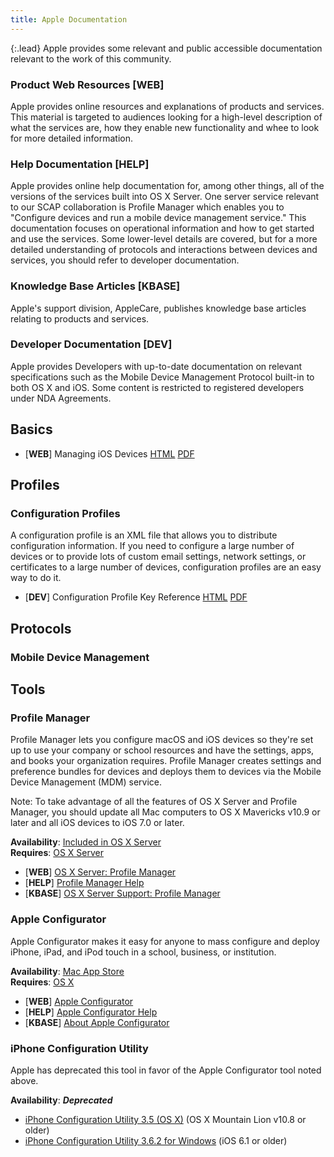 ```yaml
---
title: Apple Documentation
---
```


{:.lead}
Apple provides some relevant and public accessible documentation relevant to the work of this community.

### Product Web Resources [WEB]

Apple provides online resources and explanations of products and services. This material is targeted to audiences looking for a high-level description of what the services are, how they enable new functionality and whee to look for more detailed information.

### Help Documentation [HELP]

Apple provides online help documentation for, among other things, all of the versions of the services built into OS X Server. One server service relevant to our SCAP collaboration is Profile Manager which enables you to "Configure devices and run a mobile device management service." This documentation focuses on operational information and how to get started and use the services. Some lower-level details are covered, but for a more detailed understanding of protocols and interactions between devices and services, you should refer to developer documentation.

### Knowledge Base Articles [KBASE]

Apple's support division, AppleCare, publishes knowledge base articles relating to products and services.

### Developer Documentation [DEV]

Apple provides Developers with up-to-date documentation on relevant specifications such as the Mobile Device Management Protocol built-in to both OS X and iOS. Some content is restricted to registered developers under NDA Agreements.

## Basics

* [**WEB**] Managing iOS Devices [HTML](http://www.apple.com/ipad/business/it/management.html) [PDF](https://www.apple.com/br/ipad/business/docs/iOS_6_MDM_Sep12.pdf)

## Profiles

### Configuration Profiles

A configuration profile is an XML file that allows you to distribute configuration information. If you need to configure a large number of devices or to provide lots of custom email settings, network settings, or certificates to a large number of devices, configuration profiles are an easy way to do it.

* [**DEV**] Configuration Profile Key Reference [HTML](https://developer.apple.com/library/ios/featuredarticles/iPhoneConfigurationProfileRef/Introduction/Introduction.html#//apple_ref/doc/uid/TP40010206-CH1-SW4) [PDF](https://developer.apple.com/library/ios/featuredarticles/iPhoneConfigurationProfileRef/iPhoneConfigurationProfileRef.pdf)

## Protocols

### Mobile Device Management

## Tools

### Profile Manager

Profile Manager lets you configure macOS and iOS devices so they're set up to use your company or school resources and have the settings, apps, and books your organization requires. Profile Manager creates settings and preference bundles for devices and deploys them to devices via the Mobile Device Management (MDM) service.

Note: To take advantage of all the features of OS X Server and Profile Manager, you should update all Mac computers to OS X Mavericks v10.9 or later and all iOS devices to iOS 7.0 or later.

**Availability**: [Included in OS X Server](https://www.apple.com/support/osxserver/profilemanager/)  
**Requires**: [OS X Server](https://itunes.apple.com/us/app/os-x-server/id714547929?mt=12)

* [**WEB**] [OS X Server: Profile Manager](http://www.apple.com/osx/server/features/#profile-manager)
* [**HELP**] [Profile Manager Help](https://help.apple.com/profilemanager/mac/)
* [**KBASE**] [OS X Server Support: Profile Manager](https://www.apple.com/support/osxserver/profilemanager/)

### Apple Configurator

Apple Configurator makes it easy for anyone to mass configure and deploy iPhone, iPad, and iPod touch in a school, business, or institution.

**Availability**: [Mac App Store](https://itunes.apple.com/us/app/apple-configurator/id434433123?mt=12)  
**Requires**: [OS X](https://itunes.apple.com/us/app/os-x-mavericks/id675248567?mt=12)

* [**WEB**] [Apple Configurator](https://www.apple.com/support/iphone/business/)
* [**HELP**] [Apple Configurator Help](http://help.apple.com/configurator/mac/)
* [**KBASE**] [About Apple Configurator](http://support.apple.com/kb/index?page=search&src=support_site.home.search&locale=en_US&q=Apple%20Configurator)

### iPhone Configuration Utility

Apple has deprecated this tool in favor of the Apple Configurator tool noted above.

**Availability**: ***Deprecated***

* [iPhone Configuration Utility 3.5 (OS X)](http://support.apple.com/kb/DL1465) (OS X Mountain Lion v10.8 or older)
* [iPhone Configuration Utility 3.6.2 for Windows](http://support.apple.com/kb/DL1466) (iOS 6.1 or older)

